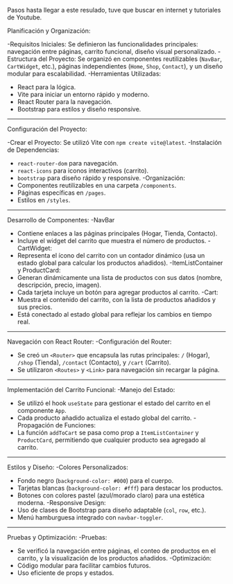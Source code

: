 Pasos hasta llegar a este resulado, tuve que buscar en internet y tutoriales de Youtube.

Planificación y Organización:

-Requisitos Iniciales:
Se definieron las funcionalidades principales: navegación entre páginas, carrito funcional, diseño visual personalizado.
-Estructura del Proyecto:
Se organizó en componentes reutilizables (`NavBar`, `CartWidget`, etc.), páginas independientes (`Home`, `Shop`, `Contact`), y un diseño modular para escalabilidad.
-Herramientas Utilizadas:
  - React para la lógica.
  - Vite para iniciar un entorno rápido y moderno.
  - React Router para la navegación.
  - Bootstrap para estilos y diseño responsive.

---

Configuración del Proyecto:

-Crear el Proyecto:
Se utilizó Vite con `npm create vite@latest`.
-Instalación de Dependencias:
  - `react-router-dom` para navegación.
  - `react-icons` para iconos interactivos (carrito).
  - `bootstrap` para diseño rápido y responsive.
-Organización:
  - Componentes reutilizables en una carpeta `/components`.
  - Páginas específicas en `/pages`.
  - Estilos en `/styles`.

---

Desarrollo de Componentes:
-NavBar
  - Contiene enlaces a las páginas principales (Hogar, Tienda, Contacto).
  - Incluye el widget del carrito que muestra el número de productos.
-CartWidget:
  - Representa el ícono del carrito con un contador dinámico (usa un estado global para calcular los productos añadidos).
-ItemListContainer y ProductCard:
  - Generan dinámicamente una lista de productos con sus datos (nombre, descripción, precio, imagen).
  - Cada tarjeta incluye un botón para agregar productos al carrito.
-Cart:
  - Muestra el contenido del carrito, con la lista de productos añadidos y sus precios.
  - Está conectado al estado global para reflejar los cambios en tiempo real.

---

Navegación con React Router:
-Configuración del Router:
  - Se creó un `<Router>` que encapsula las rutas principales: `/` (Hogar), `/shop` (Tienda), `/contact` (Contacto), y `/cart` (Carrito).
  - Se utilizaron `<Routes>` y `<Link>` para navegación sin recargar la página.
  
---

Implementación del Carrito Funcional:
-Manejo del Estado:
  - Se utilizó el hook `useState` para gestionar el estado del carrito en el componente `App`.
  - Cada producto añadido actualiza el estado global del carrito.
-Propagación de Funciones:
  - La función `addToCart` se pasa como prop a `ItemListContainer` y `ProductCard`, permitiendo que cualquier producto sea agregado al carrito.

---

Estilos y Diseño:
-Colores Personalizados:
  - Fondo negro (`background-color: #000`) para el cuerpo.
  - Tarjetas blancas (`background-color: #fff`) para destacar los productos.
  - Botones con colores pastel (azul/morado claro) para una estética moderna.
-Responsive Design:
  - Uso de clases de Bootstrap para diseño adaptable (`col`, `row`, etc.).
  - Menú hamburguesa integrado con `navbar-toggler`.

---

Pruebas y Optimización:
-Pruebas:
  - Se verificó la navegación entre páginas, el conteo de productos en el carrito, y la visualización de los productos añadidos.
-Optimización:
  - Código modular para facilitar cambios futuros.
  - Uso eficiente de props y estados.